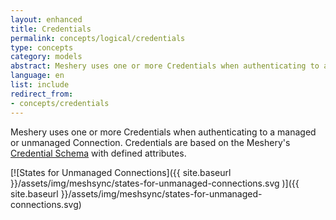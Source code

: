 ```yaml
---
layout: enhanced
title: Credentials
permalink: concepts/logical/credentials
type: concepts
category: models
abstract: Meshery uses one or more Credentials when authenticating to a managed or unmanaged Connection.
language: en
list: include
redirect_from:
- concepts/credentials
---
```

Meshery uses one or more Credentials when authenticating to a managed or unmanaged Connection. Credentials are based on the Meshery's [Credential Schema](https://github.com/meshery/schemas/blob/master/openapi/schemas/credentials.yml) with defined attributes.

[![States for Unmanaged Connections]({{ site.baseurl }}/assets/img/meshsync/states-for-unmanaged-connections.svg
)]({{ site.baseurl }}/assets/img/meshsync/states-for-unmanaged-connections.svg)
